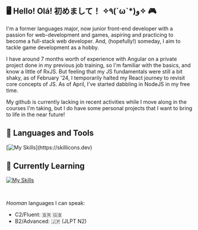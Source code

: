 ## 🖥️ Hello! Olá! 初めまして！ ✧٩(ˊωˋ*)و✧ 🎮

I'm a former languages major, now junior front-end developer with a passion for web-development and games, aspiring and practicing to become a full-stack web developer. And, (hopefully!) someday, I aim to tackle game development as a hobby.

I have around 7 months worth of experience with Angular on a private project done in my previous job training, so I'm familiar with the basics, and know a little of RxJS. But feeling that my JS fundamentals were still a bit shaky, as of February '24, I temporarily halted my React journey to revisit core concepts of JS. As of April, I've started dabbling in NodeJS in my free time.

My github is currently lacking in recent activities while I move along in the courses I'm taking, but I do have some personal projects that I want to bring to life in the near future!

## 🧰 Languages and Tools
[![My Skills](https://skillicons.dev/icons?i=html,css,sass,tailwind,styledcomponents,js,typescript,react,redux,angular,rxjs,git,npm,vite,)](https://skillicons.dev) 

## 🧠 Currently Learning
[![My Skills](https://skillicons.dev/icons?i=nodejs,expressjs,nextjs)](https://skillicons.dev)

<br>

<i>Hooman</i> languages I can speak:<br>
<ul><li>C2/Fluent: 🇧🇷 🇬🇧</li>
<li>B2/Advanced: 🇯🇵 (JLPT N2)</li>
